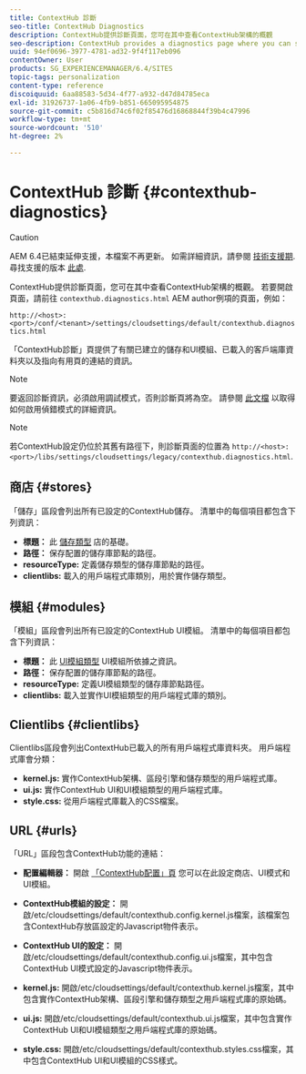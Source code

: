 ```yaml
---
title: ContextHub 診斷
seo-title: ContextHub Diagnostics
description: ContextHub提供診斷頁面，您可在其中查看ContextHub架構的概觀
seo-description: ContextHub provides a diagnostics page where you can see an overview of the ContextHub framework
uuid: 94ef0696-3977-4781-ad32-9f4f117eb096
contentOwner: User
products: SG_EXPERIENCEMANAGER/6.4/SITES
topic-tags: personalization
content-type: reference
discoiquuid: 6aa88583-5d34-4f77-a932-d47d84785eca
exl-id: 31926737-1a06-4fb9-b851-665095954875
source-git-commit: c5b816d74c6f02f85476d16868844f39b4c47996
workflow-type: tm+mt
source-wordcount: '510'
ht-degree: 2%

---
```


# ContextHub 診斷 {#contexthub-diagnostics}

>[!CAUTION]
>
>AEM 6.4已結束延伸支援，本檔案不再更新。 如需詳細資訊，請參閱 [技術支援期](https://helpx.adobe.com//tw/support/programs/eol-matrix.html). 尋找支援的版本 [此處](https://experienceleague.adobe.com/docs/).

ContextHub提供診斷頁面，您可在其中查看ContextHub架構的概觀。 若要開啟頁面，請前往 `contexthub.diagnostics.html` AEM author例項的頁面，例如：

`http://<host>:<port>/conf/<tenant>/settings/cloudsettings/default/contexthub.diagnostics.html`

「ContextHub診斷」頁提供了有關已建立的儲存和UI模組、已載入的客戶端庫資料夾以及指向有用頁的連結的資訊。

>[!NOTE]
>
>要返回診斷資訊，必須啟用調試模式，否則診斷頁將為空。 請參閱 [此文檔](/help/sites-administering/contexthub-config.md#debugging-contexthub) 以取得如何啟用偵錯模式的詳細資訊。

>[!NOTE]
>
>若ContextHub設定仍位於其舊有路徑下，則診斷頁面的位置為 `http://<host>:<port>/libs/settings/cloudsettings/legacy/contexthub.diagnostics.html`.

## 商店 {#stores}

「儲存」區段會列出所有已設定的ContextHub儲存。 清單中的每個項目都包含下列資訊：

* **標題：** 此 [儲存類型](/help/sites-developing/ch-samplestores.md) 店的基礎。
* **路徑：** 保存配置的儲存庫節點的路徑。
* **resourceType:** 定義儲存類型的儲存庫節點的路徑。
* **clientlibs:** 載入的用戶端程式庫類別，用於實作儲存類型。

## 模組 {#modules}

「模組」區段會列出所有已設定的ContextHub UI模組。 清單中的每個項目都包含下列資訊：

* **標題：** 此 [UI模組類型](/help/sites-developing/ch-samplemodules.md) UI模組所依據之資訊。
* **路徑：** 保存配置的儲存庫節點的路徑。
* **resourceType:** 定義UI模組類型的儲存庫節點路徑。
* **clientlibs:** 載入並實作UI模組類型的用戶端程式庫的類別。

## Clientlibs {#clientlibs}

Clientlibs區段會列出ContextHub已載入的所有用戶端程式庫資料夾。 用戶端程式庫會分類：

* **kernel.js:** 實作ContextHub架構、區段引擎和儲存類型的用戶端程式庫。
* **ui.js:** 實作ContextHub UI和UI模組類型的用戶端程式庫。
* **style.css:** 從用戶端程式庫載入的CSS檔案。

## URL {#urls}

「URL」區段包含ContextHub功能的連結：

* **配置編輯器：** 開啟 [「ContextHub配置」頁](/help/sites-administering/contexthub-config.md) 您可以在此設定商店、UI模式和UI模組。

* **ContextHub模組的設定：** 開啟/etc/cloudsettings/default/contexthub.config.kernel.js檔案，該檔案包含ContextHub存放區設定的Javascript物件表示。
* **ContextHub UI的設定：** 開啟/etc/cloudsettings/default/contexthub.config.ui.js檔案，其中包含ContextHub UI模式設定的Javascript物件表示。
* **kernel.js:** 開啟/etc/cloudsettings/default/contexthub.kernel.js檔案，其中包含實作ContextHub架構、區段引擎和儲存類型之用戶端程式庫的原始碼。
* **ui.js:** 開啟/etc/cloudsettings/default/contexthub.ui.js檔案，其中包含實作ContextHub UI和UI模組類型之用戶端程式庫的原始碼。
* **style.css:** 開啟/etc/cloudsettings/default/contexthub.styles.css檔案，其中包含ContextHub UI和UI模組的CSS樣式。
